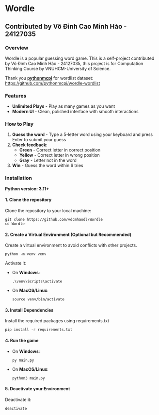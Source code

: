 # Wordle
## Contributed by Võ Đình Cao Minh Hào - 24127035
### Overview
Wordle is a popular guessing word game. This is a self-project contributed by Võ Đình Cao Minh Hào - 24127035, this project is for Computation Thinking Course by VNUHCM-University of Science.

Thank you __**[pythonmcpi](https://github.com/pythonmcpi)**__ for  wordlist dataset: https://github.com/pythonmcpi/wordle-wordlist

### Features

- **Unlimited Plays** - Play as many games as you want
- **Modern UI** - Clean, polished interface with smooth interactions

### How to Play

1. **Guess the word** - Type a 5-letter word using your keyboard and press Enter to submit your guess
3. **Check feedback**:
   - **Green** - Correct letter in correct position
   - **Yellow** - Correct letter in wrong position
   - **Gray** - Letter not in the word
4. **Win** - Guess the word within 6 tries

### Installation

**Python version: 3.11+**

#### 1. Clone the repository 

Clone the repository to your local machine:
```
git clone https://github.com/vdcmhaodl/Wordle
cd Wordle
```
#### 2. Create a Virtual Environment (Optional but Recommended)
Create a virtual environment to avoid conflicts with other projects.
```
python -m venv venv
```

Activate it:

- On **Windows**:
    ```
    .\venv\Scripts\activate
    ```
- On **MacOS/Linux**:
    ```
    source venv/bin/activate
    ```
#### 3. Install Dependencies
Install the required packages using requirements.txt
```
pip install -r requirements.txt
```
#### 4. Run the game
- On **Windows**:
    ```
    py main.py
    ```
- On **MacOS/Linux**:
    ```
    python3 main.py
    ```
#### 5. Deactivate your Environment
Deactivate it:

```
deactivate
```